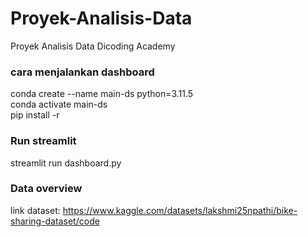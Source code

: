 # Proyek-Analisis-Data
Proyek Analisis Data Dicoding Academy

### cara menjalankan dashboard
conda create --name main-ds python=3.11.5 <br/>
conda activate main-ds <br/>
pip install -r <br/>

### Run streamlit
streamlit run dashboard.py <br/>

### Data overview
link dataset: https://www.kaggle.com/datasets/lakshmi25npathi/bike-sharing-dataset/code <br/>

